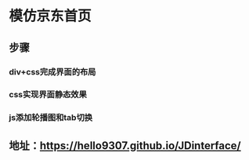 # 模仿京东首页
## 步骤
### div+css完成界面的布局
### css实现界面静态效果
### js添加轮播图和tab切换
## 地址：https://hello9307.github.io/JDinterface/
